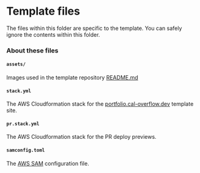 # Template files

The files within this folder are specific to the template. You can safely ignore the contents within this folder.

### About these files

#### `assets/`
Images used in the template repository [README.md](../README.md)

#### `stack.yml`
The AWS Cloudformation stack for the [portfolio.cal-overflow.dev](https://portfolio.cal-overflow.dev) template site.

#### `pr.stack.yml`
The AWS Cloudformation stack for the PR deploy previews.

#### `samconfig.toml`
The [AWS SAM](https://aws.amazon.com/serverless/sam/) configuration file.
